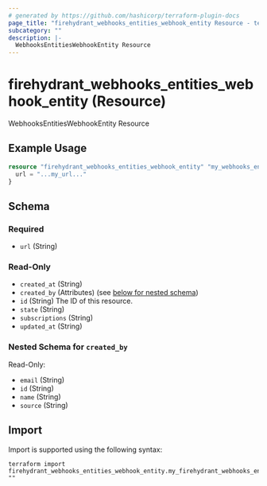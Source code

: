 ```yaml
---
# generated by https://github.com/hashicorp/terraform-plugin-docs
page_title: "firehydrant_webhooks_entities_webhook_entity Resource - terraform-provider-firehydrant"
subcategory: ""
description: |-
  WebhooksEntitiesWebhookEntity Resource
---
```


# firehydrant_webhooks_entities_webhook_entity (Resource)

WebhooksEntitiesWebhookEntity Resource

## Example Usage

```terraform
resource "firehydrant_webhooks_entities_webhook_entity" "my_webhooks_entities_webhookentity" {
  url = "...my_url..."
}
```

<!-- schema generated by tfplugindocs -->
## Schema

### Required

- `url` (String)

### Read-Only

- `created_at` (String)
- `created_by` (Attributes) (see [below for nested schema](#nestedatt--created_by))
- `id` (String) The ID of this resource.
- `state` (String)
- `subscriptions` (String)
- `updated_at` (String)

<a id="nestedatt--created_by"></a>
### Nested Schema for `created_by`

Read-Only:

- `email` (String)
- `id` (String)
- `name` (String)
- `source` (String)

## Import

Import is supported using the following syntax:

```shell
terraform import firehydrant_webhooks_entities_webhook_entity.my_firehydrant_webhooks_entities_webhook_entity ""
```
